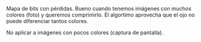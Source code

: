Mapa de bits con pérdidas.
Bueno cuando tenemos imágenes con muchos colores (foto) y queremos comprimirlo.
El algortimo aprovecha que el ojo no puede diferenciar tantos colores.

No aplicar a imágenes con pocos colores (captura de pantalla).
